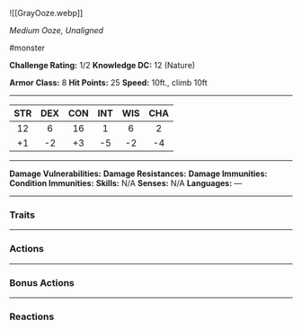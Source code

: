![[GrayOoze.webp]]

*Medium Ooze, Unaligned*

#monster

**Challenge Rating:** 1/2
**Knowledge DC:** 12 (Nature)

**Armor Class:** 8
**Hit Points:** 25
**Speed:** 10ft., climb 10ft

---
STR | DEX | CON | INT | WIS | CHA
:--:|:---:|:---:|:---:|:---:|:---:
12  | 6   | 16  | 1   | 6   | 2 
+1  | -2  | +3  | -5  | -2  | -4  

---
**Damage Vulnerabilities:**
**Damage Resistances:**
**Damage Immunities:**
**Condition Immunities:**
**Skills:** N/A
**Senses:** N/A
**Languages:** —

---
### **Traits**

---
### **Actions**

---
### **Bonus Actions**

---
### **Reactions**